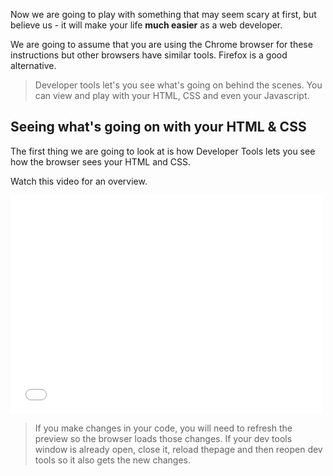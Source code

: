 Now we are going to play with something that may seem scary at first, but believe us - it will make your life **much easier** as a web developer.

We are going to assume that you are using the Chrome browser for these instructions but other browsers have similar tools. Firefox is a good alternative.

>Developer tools let's you see what's going on behind the scenes. You can view and play with your HTML, CSS and even your Javascript.

## Seeing what's going on with your HTML & CSS
The first thing we are going to look at is how Developer Tools lets you see how the browser sees your HTML and CSS.

Watch this video for an overview.

<iframe src="//player.vimeo.com/video/121096332" width="500" height="350" frameborder="0" webkitallowfullscreen mozallowfullscreen allowfullscreen></iframe>

>If you make changes in your code, you will need to refresh the preview so the browser loads those changes. If your dev tools window is already open, close it, reload thepage and then reopen dev tools so it also gets the new changes.